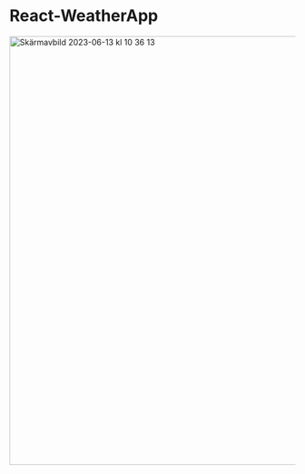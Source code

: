 # React-WeatherApp

<img width="754" alt="Skärmavbild 2023-06-13 kl  10 36 13" src="https://github.com/NikeSpengler/React-WeatherApp/assets/32640656/25e57b2b-ad65-4458-8b24-be20f5f4c1ff">
